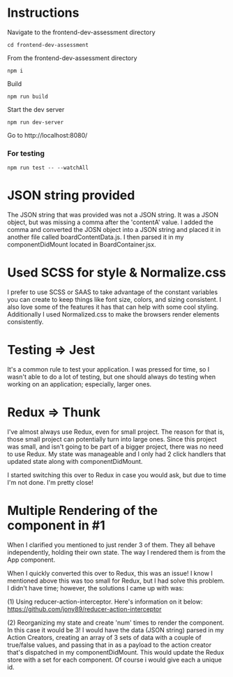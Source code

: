 # Instructions

Navigate to the frontend-dev-assessment directory
``` 
cd frontend-dev-assessment 
```

From the frontend-dev-assessment directory

```
npm i
```

Build

```
npm run build
```

Start the dev server

```
npm run dev-server
```

Go to http://localhost:8080/ 

### For testing

```
npm run test -- --watchAll
```

# JSON string provided

The JSON string that was provided was not a JSON string. It was a JSON object, but was missing a comma after the 'contentA' value. I added the comma and converted the JOSN object into a JSON string and placed it in another file called boardContentData.js. I then parsed it in my componentDidMount located in BoardContainer.jsx.

# Used SCSS for style & Normalize.css

I prefer to use SCSS or SAAS to take advantage of the constant variables you can create to keep things like font size, colors, and sizing consistent. I also love some of the features it has that can help with some cool styling. Additionally I used Normalized.css to make the browsers render elements consistently.


# Testing => Jest

It's a common rule to test your application. I was pressed for time, so I wasn't able to do a lot of testing, but one should always do testing when working on an application; especially, larger ones.

# Redux => Thunk

I've almost always use Redux, even for small project. The reason for that is, those small project can potentially turn into large ones. Since this project was small, and isn't going to be part of a bigger project, there was no need to use Redux. My state was manageable and I only had 2 click handlers that updated state along with componentDidMount.

I started switching this over to Redux in case you would ask, but due to time I'm not done. I'm pretty close!


# Multiple Rendering of the component in #1

When I clarified you mentioned to just render 3 of them. They all behave independently, holding their own state. The way I rendered them is from the App component.

When I quickly converted this over to Redux, this was an issue! I know I mentioned above this was too small for Redux, but I had solve this problem. I didn't have time; however, the solutions I came up with was:

 (1) Using reducer-action-interceptor. Here's information on it below:
https://github.com/jony89/reducer-action-interceptor

(2) Reorganizing my state and create 'num' times to render the component. In this case it would be 3! I would have the data (JSON string) parsed in my Action Creators, creating an array of 3 sets of data with a couple of true/false values, and passing that in as a payload to the action creator that's dispatched in my componentDidMount. This would update the Redux store with a set for each component. Of course i would give each <BoardContainer/> a unique id.

